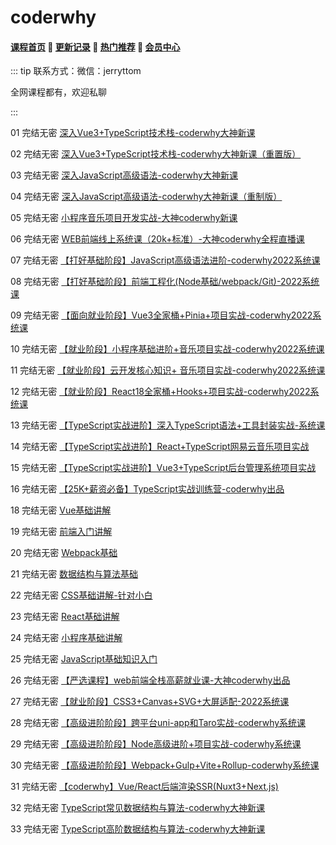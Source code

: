 # coderwhy

#### [**课程首页**](../../README.md) 💖 [**更新记录**](./gxjl-2024.md) 💖 [**热门推荐**](./rmtj.md) 💖 [**会员中心**](./vip.md)

::: tip
联系方式：微信：jerryttom

全网课程都有，欢迎私聊

 

:::

01 完结无密 [深入Vue3+TypeScript技术栈-coderwhy大神新课](https://ke.qq.com/course/3453141)

02 完结无密 [深入Vue3+TypeScript技术栈-coderwhy大神新课（重置版）](https://ke.qq.com/course/3453141)

03 完结无密 [深入JavaScript高级语法-coderwhy大神新课](https://ke.qq.com/course/3619571)

04 完结无密 [深入JavaScript高级语法-coderwhy大神新课（重制版）](https://leaaiv.cn/project-1/doc-18/深入JavaScript高级语法-coderwhy大神新课)

05 完结无密 [小程序音乐项目开发实战-大神coderwhy新课](https://ke.qq.com/course/4162214)

06 完结无密 [WEB前端线上系统课（20k+标准）-大神coderwhy全程直播课](https://haohuo.jinritemai.com/views/product/detail?id=3538353127273142590)

07 完结无密 [【打好基础阶段】JavaScript高级语法进阶-coderwhy2022系统课](https://ke.qq.com/course/5348790)

08 完结无密 [【打好基础阶段】前端工程化(Node基础/webpack/Git)-2022系统课](https://ke.qq.com/course/5095837)

09 完结无密 [【面向就业阶段】Vue3全家桶+Pinia+项目实战-coderwhy2022系统课](https://ke.qq.com/course/5348743)

10 完结无密 [【就业阶段】小程序基础进阶+音乐项目实战-coderwhy2022系统课](https://ke.qq.com/course/5348776#term_id=105528529)

11 完结无密 [【就业阶段】云开发核心知识+ 音乐项目实战-coderwhy2022系统课](https://ke.qq.com/course/5348779#term_id=105528533)

12 完结无密 [【就业阶段】React18全家桶+Hooks+项目实战-coderwhy2022系统课](https://ke.qq.com/course/5348785#term_id=105528541)

13 完结无密 [【TypeScript实战进阶】深入TypeScript语法+工具封装实战-系统课](https://ke.qq.com/course/5597408#term_id=105792805)

14 完结无密 [【TypeScript实战进阶】React+TypeScript网易云音乐项目实战](https://ke.qq.com/course/5597573#term_id=105792982)

15 完结无密 [【TypeScript实战进阶】Vue3+TypeScript后台管理系统项目实战](https://ke.qq.com/course/5597407#term_id=105792804)

16 完结无密 [【25K+薪资必备】TypeScript实战训练营-coderwhy出品](https://ke.qq.com/course/package/78117)

18 完结无密 [Vue基础讲解](https://ke.qq.com/course/5600753#term_id=105796390)

19 完结无密 [前端入门讲解](https://ke.qq.com/course/5597604#term_id=105793015)

20 完结无密 [Webpack基础](https://ke.qq.com/course/5597541#term_id=105792948)

21 完结无密 [数据结构与算法基础](https://ke.qq.com/course/5597540#term_id=105792947)

22 完结无密 [CSS基础讲解-针对小白](https://ke.qq.com/course/5597539#term_id=105792946)

23 完结无密 [React基础讲解](https://ke.qq.com/course/5597475#term_id=105792876)

24 完结无密 [小程序基础讲解](https://ke.qq.com/course/5597441#term_id=105792840)

25 完结无密 [JavaScript基础知识入门](https://ke.qq.com/course/5597338#term_id=105792730)

26 完结无密 [【严选课程】web前端全栈高薪就业课-大神coderwhy出品](https://ke.qq.com/course/4903388#term_id=105074578)

27 完结无密 [【就业阶段】CSS3+Canvas+SVG+大屏适配-2022系统课](https://ke.qq.com/course/5066569#term_id=105239353)

28 完结无密 [【高级进阶阶段】跨平台uni-app和Taro实战-coderwhy系统课](https://ke.qq.com/course/5597441#term_id=105792840)

29 完结无密 [【高级进阶阶段】Node高级进阶+项目实战-coderwhy系统课](https://ke.qq.com/course/5597475#term_id=105792876)

30 完结无密 [【高级进阶阶段】Webpack+Gulp+Vite+Rollup-coderwhy系统课](https://ke.qq.com/course/5597539#term_id=105792946)

31 完结无密 [【coderwhy】Vue/React后端渲染SSR(Nuxt3+Next.js)](https://ke.qq.com/course/5597540)

32 完结无密 [TypeScript常见数据结构与算法-coderwhy大神新课](https://ke.qq.com/course/5909096?mmticket=#term_id=106127731)

33 完结无密 [TypeScript高阶数据结构与算法-coderwhy大神新课](https://ke.qq.com/course/5909097#term_id=106127732)
